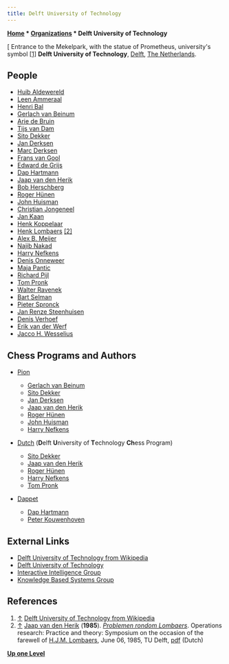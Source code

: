 ```yaml
---
title: Delft University of Technology
---
```

**[Home](Home "Home") * [Organizations](Organizations "Organizations") * Delft University of Technology**

\[ Entrance to the Mekelpark, with the statue of Prometheus, university's symbol <a id="cite-note-1" href="#cite-ref-1">[1]</a>
**Delft University of Technology**, [Delft](https://en.wikipedia.org/wiki/Delft), [The Netherlands](https://en.wikipedia.org/wiki/Netherlands).

## People

- [Huib Aldewereld](index.php?title=Huib_Aldewereld&action=edit&redlink=1 "Huib Aldewereld (page does not exist)")
- [Leen Ammeraal](Leen_Ammeraal "Leen Ammeraal")
- [Henri Bal](Henri_Bal "Henri Bal")
- [Gerlach van Beinum](Gerlach_van_Beinum "Gerlach van Beinum")
- [Arie de Bruin](Arie_de_Bruin "Arie de Bruin")
- [Tijs van Dam](index.php?title=Tijs_van_Dam&action=edit&redlink=1 "Tijs van Dam (page does not exist)")
- [Sito Dekker](Sito_Dekker "Sito Dekker")
- [Jan Derksen](Jan_Derksen "Jan Derksen")
- [Marc Derksen](Marc_Derksen "Marc Derksen")
- [Frans van Gool](Frans_van_Gool "Frans van Gool")
- [Edward de Grijs](Edward_de_Grijs "Edward de Grijs")
- [Dap Hartmann](Dap_Hartmann "Dap Hartmann")
- [Jaap van den Herik](Jaap_van_den_Herik "Jaap van den Herik")
- [Bob Herschberg](Bob_Herschberg "Bob Herschberg")
- [Roger Hünen](Roger_H%C3%BCnen "Roger Hünen")
- [John Huisman](John_Huisman "John Huisman")
- [Christian Jongeneel](Mathematician#CJongeneel "Mathematician")
- [Jan Kaan](index.php?title=Jan_Kaan&action=edit&redlink=1 "Jan Kaan (page does not exist)")
- [Henk Koppelaar](Henk_Koppelaar "Henk Koppelaar")
- [Henk Lombaers](Mathematician#HLombaers "Mathematician") <a id="cite-note-2" href="#cite-ref-2">[2]</a>
- [Alex B. Meijer](index.php?title=Alex_B._Meijer&action=edit&redlink=1 "Alex B. Meijer (page does not exist)")
- [Najib Nakad](index.php?title=Najib_Nakad&action=edit&redlink=1 "Najib Nakad (page does not exist)")
- [Harry Nefkens](Harry_Nefkens "Harry Nefkens")
- [Denis Onneweer](index.php?title=Denis_Onneweer&action=edit&redlink=1 "Denis Onneweer (page does not exist)")
- [Maja Pantic](Mathematician#MPantic "Mathematician")
- [Richard Pijl](Richard_Pijl "Richard Pijl")
- [Tom Pronk](Tom_Pronk "Tom Pronk")
- [Walter Ravenek](Walter_Ravenek "Walter Ravenek")
- [Bart Selman](Bart_Selman "Bart Selman")
- [Pieter Spronck](Pieter_Spronck "Pieter Spronck")
- [Jan Renze Steenhuisen](Jan_Renze_Steenhuisen "Jan Renze Steenhuisen")
- [Denis Verhoef](index.php?title=Denis_Verhoef&action=edit&redlink=1 "Denis Verhoef (page does not exist)")
- [Erik van der Werf](Erik_van_der_Werf "Erik van der Werf")
- [Jacco H. Wesselius](index.php?title=Jacco_H._Wesselius&action=edit&redlink=1 "Jacco H. Wesselius (page does not exist)")

## Chess Programs and Authors

- [Pion](Pion "Pion")

  - [Gerlach van Beinum](Gerlach_van_Beinum "Gerlach van Beinum")
  - [Sito Dekker](Sito_Dekker "Sito Dekker")
  - [Jan Derksen](Jan_Derksen "Jan Derksen")
  - [Jaap van den Herik](Jaap_van_den_Herik "Jaap van den Herik")
  - [Roger Hünen](Roger_H%C3%BCnen "Roger Hünen")
  - [John Huisman](John_Huisman "John Huisman")
  - [Harry Nefkens](Harry_Nefkens "Harry Nefkens")

- [Dutch](Dutch "Dutch") (**D**elft **U**niversity of **T**echnology **Ch**ess Program)

  - [Sito Dekker](Sito_Dekker "Sito Dekker")
  - [Jaap van den Herik](Jaap_van_den_Herik "Jaap van den Herik")
  - [Roger Hünen](Roger_H%C3%BCnen "Roger Hünen")
  - [Harry Nefkens](Harry_Nefkens "Harry Nefkens")
  - [Tom Pronk](Tom_Pronk "Tom Pronk")

- [Dappet](Dappet "Dappet")

  - [Dap Hartmann](Dap_Hartmann "Dap Hartmann")
  - [Peter Kouwenhoven](Peter_Kouwenhoven "Peter Kouwenhoven")

## External Links

- [Delft University of Technology from Wikipedia](https://en.wikipedia.org/wiki/Delft_University_of_Technology)
- [Delft University of Technology](http://home.tudelft.nl/en/)
- [Interactive Intelligence Group](http://ii.tudelft.nl/)
- [Knowledge Based Systems Group](http://www.kbs.twi.tudelft.nl/)

## References

1. <a id="cite-ref-1" href="#cite-note-1">↑</a> [Delft University of Technology from Wikipedia](https://en.wikipedia.org/wiki/Delft_University_of_Technology)
1. <a id="cite-ref-2" href="#cite-note-2">↑</a> [Jaap van den Herik](Jaap_van_den_Herik "Jaap van den Herik") (**1985**). *[Problemen rondom Lombaers](https://research.tilburguniversity.edu/en/publications/problemen-rondom-lombaers-2)*. Operations research: Practice and theory: Symposium on the occasion of the farewell of [H.J.M. Lombaers](Mathematician#HLombaers "Mathematician"), June 06, 1985, TU Delft, [pdf](https://pure.uvt.nl/ws/portalfiles/portal/1242228/PROBLEM_.PDF) (Dutch)

**[Up one Level](Organizations "Organizations")**

